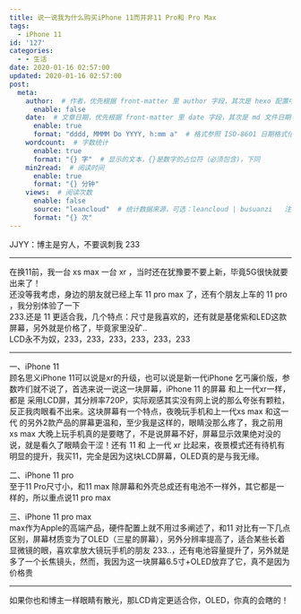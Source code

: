```yaml
---
title: 说一说我为什么购买iPhone 11而并非11 Pro和 Pro Max
tags:
  - iPhone 11
id: '127'
categories:
  - - 生活
date: 2020-01-16 02:57:00
updated: 2020-01-16 02:57:00
post:
  meta:
    author:  # 作者，优先根据 front-matter 里 author 字段，其次是 hexo 配置中 author 值
      enable: false
    date:  # 文章日期，优先根据 front-matter 里 date 字段，其次是 md 文件日期
      enable: true
      format: "dddd, MMMM Do YYYY, h:mm a"  # 格式参照 ISO-8601 日期格式化
    wordcount:  # 字数统计
      enable: true
      format: "{} 字"  # 显示的文本，{}是数字的占位符（必须包含)，下同
    min2read:  # 阅读时间
      enable: true
      format: "{} 分钟"
    views:  # 阅读次数
      enable: false
      source: "leancloud"  # 统计数据来源，可选：leancloud | busuanzi   注意不蒜子会间歇抽风
      format: "{} 次"
---
```


JJYY：博主是穷人，不要讽刺我 233

* * *

在换11前，我一台 xs max 一台 xr ，当时还在犹豫要不要上新，毕竟5G很快就要出来了！  
还没等我考虑，身边的朋友就已经上车 11 pro max 了，还有个朋友上车的 11 pro ，我分别体验了一下  
233.还是 11 更适合我，几个特点：尺寸是我喜欢的，还有就是基佬紫和LED这款屏幕，另外就是价格了，毕竟家里没矿..  
LCD永不为奴，233，233，233，233，233，233

* * *

一、iPhone 11  
顾名思义iPhone 11可以说是xr的升级，也可以说是新一代iPhone 乞丐廉价版，参数咋们就不说了，首选来说一说这一块屏幕，iPhone 11 的屏幕 和上一代xr一样，都是 采用LCD屏，其分辨率720P，实际观感其实没有网上说的那么夸张有颗粒，反正我肉眼看不出来。这块屏幕有一个特点，夜晚玩手机和上一代xs max 和这一代 的另外2款产品的屏幕更温和，至少我是这样的，眼睛没那么疼了，我之前用 xs max 大晚上玩手机真的是要瞎了，不是说屏幕不好，屏幕显示效果绝对没的说，就是看久了眼睛会干涩！还有 11 和 上一代 xr 比起来，夜景模式还有待机有明显的提升，我买11，完全是因为这块LCD屏幕，OLED真的是与我无缘。

二、iPhone 11 pro  
至于11 Pro尺寸小，和11 max 除屏幕和外壳总成还有电池不一样外，其它都是一样的，所以重点说11 pro max

三、iPhone 11 pro max  
max作为Apple的高端产品，硬件配置上就不用过多阐述了，和11 对比有一下几点区别，屏幕材质变为了OLED（三星的屏幕），另外分辨率提高了，适合某些长着显微镜的眼，喜欢拿放大镜玩手机的朋友 233..，还有电池容量提升了，另外就是多了一个长焦镜头，然而，我因为这一块屏幕6.5寸+OLED放弃了它，真不是因为价格贵

* * *

如果你也和博主一样眼睛有散光，那LCD肯定更适合你，OLED，你真的会瞎的！